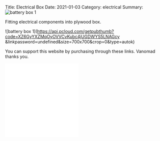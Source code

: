 Title: Electrical Box
Date: 2021-01-03 
Category: electrical
Summary: ![battery box 1](https://api.pcloud.com/getpubthumb?code=XZ6GyYXZMqOyOVVCvKubc4jUGDWYS5LNAGcy&linkpassword=undefined&size=700x700&crop=0&type=autok)

Fitting electrical components into plywood box.

![battery box 1](https://api.pcloud.com/getpubthumb?code=XZ6GyYXZMqOyOVVCvKubc4jUGDWYS5LNAGcy
&linkpassword=undefined&size=700x700&crop=0&type=autok)

You can support this website by purchasing through these links.  Vanomad thanks you.

<iframe style="width:120px;height:240px;" marginwidth="0" marginheight="0" scrolling="no" frameborder="0" src="//ws-na.amazon-adsystem.com/widgets/q?ServiceVersion=20070822&OneJS=1&Operation=GetAdHtml&MarketPlace=US&source=ac&ref=qf_sp_asin_til&ad_type=product_link&tracking_id=johnclcom-20&marketplace=amazon&amp;region=US&placement=B0772PD96K&asins=B0772PD96K&linkId=3f2a7cdecfa7c3e6eff33bdf425f955a&show_border=true&link_opens_in_new_window=true&price_color=333333&title_color=0066c0&bg_color=ffffff">
    </iframe><iframe style="width:120px;height:240px;" marginwidth="0" marginheight="0" scrolling="no" frameborder="0" src="//ws-na.amazon-adsystem.com/widgets/q?ServiceVersion=20070822&OneJS=1&Operation=GetAdHtml&MarketPlace=US&source=ac&ref=qf_sp_asin_til&ad_type=product_link&tracking_id=johnclcom-20&marketplace=amazon&amp;region=US&placement=B01LY02BOA&asins=B01LY02BOA&linkId=f1661eb465fb43d17e1c1bb6f730d40b&show_border=true&link_opens_in_new_window=true&price_color=333333&title_color=0066c0&bg_color=ffffff">
    </iframe>
